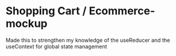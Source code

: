 # Shopping Cart / Ecommerce-mockup
Made this to strengthen my knowledge of the useReducer and the useContext for global state management
